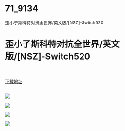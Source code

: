 # 71_9134
歪小子斯科特对抗全世界/英文版/[NSZ]-Switch520
# 歪小子斯科特对抗全世界/英文版/[NSZ]-Switch520
 <br/></br>
[下载地址](https://www.switch520.cc/article/9134 "下载地址")
<br/></br>

<p><span style="color: #ffffff;"><strong><img src="https://www.switch520.cc/muke_img/upload_art_editor_20210116-1_114da5abec8496f80f7331663bc02edd.jpg"></strong></span></p>
<p><span style="color: #ffffff;"><strong><img src="https://www.switch520.cc/muke_img/upload_art_editor_20210116-1_0807d097cf39af376637719a456f3b36.jpg"></strong></span></p>
<p><span style="color: #ffffff;"><strong><img src="https://www.switch520.cc/muke_img/upload_art_editor_20210116-1_7d5a0c58af825a33910380b8452c4653.jpg"></strong></span></p>
<p><span style="color: #ffffff;"><strong><img src="https://www.switch520.cc/muke_img/upload_art_editor_20210116-1_651c64929fadc0042da29bd282d98ef5.jpg">&nbsp;</strong></span></p>
<p><span style="color: #ffffff;"><strong>&nbsp;</strong></span></p>
